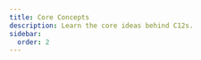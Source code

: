 ```yaml
---
title: Core Concepts
description: Learn the core ideas behind C12s.
sidebar:
  order: 2
---
```


<!-- TODO: add core concepts -->